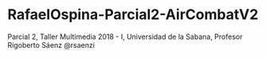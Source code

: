 # RafaelOspina-Parcial2-AirCombatV2
Parcial 2, Taller Multimedia 2018 - I, Universidad de la Sabana, Profesor Rigoberto Sáenz @rsaenzi
